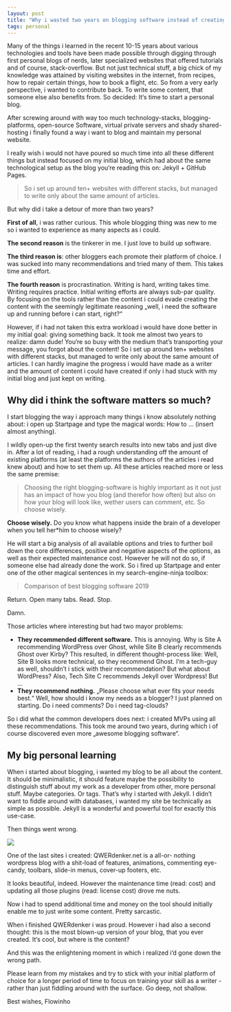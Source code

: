 ```yaml
---
layout: post
title: "Why i wasted two years on blogging software instead of creating content"
tags: personal
---
```


Many of the things i learned in the recent 10-15 years about various technologies and tools have been made possible through digging through first personal blogs of nerds, later specialized websites that offered tutorials and of course, stack-overflow. But not just technical stuff, a big chick of my knowledge was attained by visiting websites in the internet, from recipes, how to repair certain things, how to book a flight, etc. So from a very early perspective, i wanted to contribute back. To write some content, that someone else also benefits from. So decided: It‘s time to start a personal blog.

After screwing around with way too much technology-stacks, blogging-platforms, open-source Software, virtual private servers and shady shared-hosting i finally found a way i want to blog and maintain my personal website. 

I really wish i would not have poured so much time into all these different things but instead focused on my initial blog, which had about the same technological setup as the blog you‘re reading this on: Jekyll + GitHub Pages.

> So i set up around ten+ websites with different stacks, but managed to write only about the same amount of articles.

But why did i take a detour of more than two years? 

**First of all**, i was rather curious. This whole blogging thing was new to me so i wanted to experience as many aspects as i could. 

**The second reason** is the tinkerer in me. I just love to build up software. 

**The third reason is**: other bloggers each promote their platform of choice. I was sucked into many recommendations and tried many of them. This takes time and effort. 

**The fourth reason** is procrastination. Writing is hard, writing takes time. Writing requires practice. Initial writing efforts are always sub-par quality. By focusing on the tools rather than the content i could evade creating the content with the seemingly legitimate reasoning „well, i need the software up and running before i can start, right?“

However, if i had not taken this extra workload i would have done better in my initial goal: giving something back.
It took me almost two years to realize: damn dude! You‘re so busy with the medium that’s transporting your message, you forgot about the content!
So i set up around ten+ websites with different stacks, but managed to write only about the same amount of articles.
I can hardly imagine the progress i would have made as a writer and the amount of content i could have created if only i had stuck with my initial blog and just kept on writing.

## Why did i think the software matters so much?

I start blogging the way i approach many things i know absolutely nothing about: i open up Startpage and type the magical words: How to ... (insert almost anything).

I wildly open-up the first twenty search results into new tabs and just dive in. After a lot of reading, i had a rough understanding off the amount of existing platforms (at least the platforms the authors of the articles i read knew about) and how to set them up. All these articles reached more or less the same premise:

> Choosing the right blogging-software is highly important as it not just has an impact of how you blog (and therefor how often) but also on how your blog will look like, wether users can comment, etc. So choose wisely.

**Choose wisely.** Do you know what happens inside the brain of a developer when you tell her*him to choose wisely?

He will start a big analysis of all available options and tries to further boil down the core differences, positive and negative aspects of the options, as well as their expected maintenance cost. However he will not do so, if someone else had already done the work. So i fired up Startpage and enter one of the other magical sentences in my search-engine-ninja toolbox:

> Comparison of best blogging software 2019

Return. Open many tabs. Read. Stop.

Damn.

Those articles where interesting but had two mayor problems:

- **They recommended different software.** This is annoying. Why is Site A recommending WordPress over Ghost, while Site B clearly recommends Ghost over Kirby? This resulted, in different thought-process like: Well, Site B looks more technical, so they recommend Ghost. I‘m a tech-guy as well, shouldn’t i stick with their recommendation? But what about WordPress? Also, Tech Site C recommends Jekyll over Wordpress! But ...
- **They recommend nothing.** „Please choose what ever fits your needs best.“ Well, how should i know my needs as a blogger? I just planned on starting. Do i need comments? Do i need tag-clouds? 

So i did what the common developers does next: i created MVPs using all these recommendations. This took me around two years, during which i of course discovered even more „awesome blogging software“.
 
## My big personal learning

When i started about blogging, i wanted my blog to be all about the content. It should be minimalistic, it should feature maybe the possibility to distinguish stuff about my work as a developer from other, more personal stuff. Maybe categories. Or tags. That’s why i started with Jekyll. I didn’t want to fiddle around with databases, i wanted my site be technically as simple as possible. Jekyll is a wonderful and powerful tool for exactly this use-case.

Then things went wrong.

![](https://i.imgur.com/i3gSdG2.png)
 
One of the last sites i created: QWERdenker.net is a all-or- nothing wordpress blog with a shit-load of features, animations, commenting eye-candy, toolbars, slide-in menus, cover-up footers, etc.

It looks beautiful, indeed. However the maintenance time (read: cost) and updating all those plugins (read: license cost) drove me nuts.

Now i had to spend additional time and money on the tool should initially enable me to just write some content. Pretty sarcastic.

 When i finished QWERdenker i was proud. However i had also a second thought: this is the most blown-up version of your blog, that you ever created. It‘s cool, but where is the content?
 
 And this was the enlightening moment in which i realized i‘d gone down the wrong path.
 
 Please learn from my mistakes and try to stick with your initial platform of choice for a longer period of time to focus on training your skill as a writer - rather than just fiddling around with the surface. Go deep, not shallow.
 
 Best wishes, Flowinho
